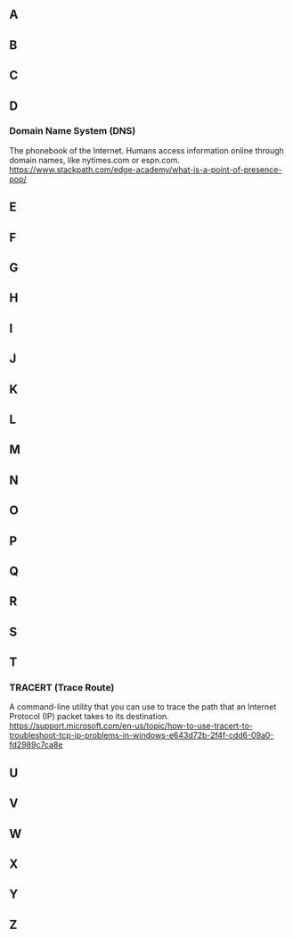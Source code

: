 ## A ##

### ###



## B ##

### ###



## C ##

### ###



## D ##

### Domain Name System (DNS) ###
The phonebook of the Internet. Humans access information online through domain names, like nytimes.com or espn.com.
https://www.stackpath.com/edge-academy/what-is-a-point-of-presence-pop/

### ###



## E ##

### ###



## F ##

### ###



## G ##

### ###



## H ##

### ###


## I ##

### ###



## J ##

### ###



## K ##

### ###



## L ##

### ###



## M ##

### ###



## N ##

### ###



## O ##

### ###



## P ##

### ###



## Q ##

### ###



## R ##

### ###



## S ##

### ###



## T ##

### TRACERT (Trace Route) ###
A command-line utility that you can use to trace the path that an Internet Protocol (IP) packet takes to its destination.
https://support.microsoft.com/en-us/topic/how-to-use-tracert-to-troubleshoot-tcp-ip-problems-in-windows-e643d72b-2f4f-cdd6-09a0-fd2989c7ca8e


## U ##

### ###


## V ##

###   ###


## W ##

### ###



## X ##

### ###


## Y ##

### ###

## Z ##

### ###


